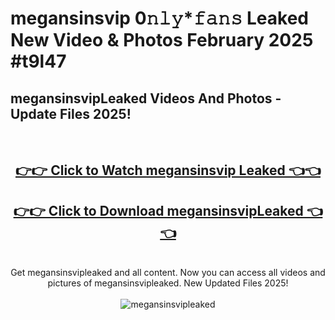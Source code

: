 # megansinsvip 0𝚗𝚕𝚢*𝚏𝚊𝚗𝚜 Leaked New Video & Photos February 2025 #t9l47

<h2>megansinsvipLeaked Videos And Photos - Update Files 2025!</h2>
<br>
<div align="center">
<h2><a href="https://mediaupload.pro?title=megansinsvip&ref=11F" rel="nofollow">👉👉 Click to Watch megansinsvip Leaked 👈👈</a></h2>
<h2><a href="https://mediaupload.pro?title=megansinsvip&ref=11F" rel="nofollow">👉👉 Click to Download megansinsvipLeaked 👈👈</a></h2>
<br>
Get megansinsvipleaked and all content. Now you can access all videos and pictures of megansinsvipleaked. New Updated Files 2025!
<br>
<br>
<a href="https://mediaupload.pro?title=megansinsvip&ref=11F" rel="nofollow" data-target="animated-image.originalLink"><img src="https://i.ibb.co/Gkj2r4b/banner.png" alt="megansinsvipleaked" style="max-width: 100%; display: inline-block;" data-target="animated-image.originalImage"></a>
</div>
<br>

